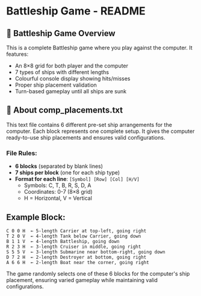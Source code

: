 # Battleship Game - README

## 🚢 Battleship Game Overview

This is a complete Battleship game where you play against the computer. It features:
- An 8×8 grid for both player and the computer
- 7 types of ships with different lengths
- Colourful console display showing hits/misses
- Proper ship placement validation
- Turn-based gameplay until all ships are sunk

## 📄 About comp_placements.txt
This text file contains 6 different pre-set ship arrangements for the computer. Each block represents one complete setup. It gives the computer ready-to-use ship placements and ensures valid configurations.

### File Rules:
- **6 blocks** (separated by blank lines)
- **7 ships per block** (one for each ship type)
- **Format for each line**: `[Symbol] [Row] [Col] [H/V]`
  - Symbols: C, T, B, R, S, D, A
  - Coordinates: 0-7 (8×8 grid)
  - H = Horizontal, V = Vertical

## Example Block:
```
C 0 0 H  ← 5-length Carrier at top-left, going right
T 2 0 V  ← 4-length Tank below Carrier, going down
B 1 1 V  ← 4-length Battleship, going down
R 2 3 H  ← 3-length Cruiser in middle, going right
S 5 5 V  ← 3-length Submarine near bottom-right, going down
D 7 2 H  ← 2-length Destroyer at bottom, going right
A 6 6 H  ← 2-length Boat near the corner, going right
```

The game randomly selects one of these 6 blocks for the computer's ship placement, ensuring varied gameplay while maintaining valid configurations.
